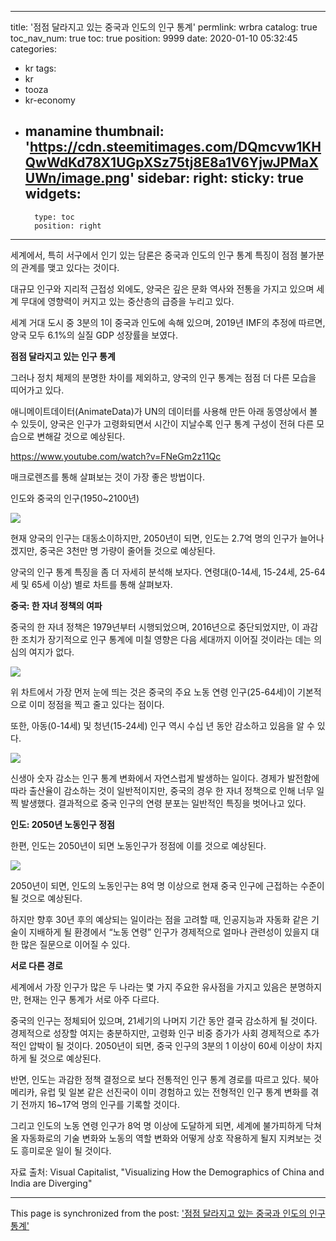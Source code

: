 
---
title: '점점 달라지고 있는 중국과 인도의 인구 통계'
permlink: wrbra
catalog: true
toc_nav_num: true
toc: true
position: 9999
date: 2020-01-10 05:32:45
categories:
- kr
tags:
- kr
- tooza
- kr-economy
- manamine
thumbnail: 'https://cdn.steemitimages.com/DQmcvw1KHQwWdKd78X1UGpXSz75tj8E8a1V6YjwJPMaXUWn/image.png'
sidebar:
    right:
        sticky: true
widgets:
    -
        type: toc
        position: right
---


세계에서, 특히 서구에서 인기 있는 담론은 중국과 인도의 인구 통계 특징이 점점 불가분의 관계를 맺고 있다는 것이다.  

대규모 인구와 지리적 근접성 외에도, 양국은 깊은 문화 역사와 전통을 가지고 있으며 세계 무대에 영향력이 커지고 있는 중산층의 급증을 누리고 있다.  

세계 거대 도시 중 3분의 1이 중국과 인도에 속해 있으며, 2019년 IMF의 추정에 따르면, 양국 모두 6.1%의 실질 GDP 성장률을 보였다. 

**점점 달라지고 있는 인구 통계** 

그러나 정치 체제의 분명한 차이를 제외하고, 양국의 인구 통계는 점점 더 다른 모습을 띠어가고 있다.  

애니메이트데이터(AnimateData)가 UN의 데이터를 사용해 만든 아래 동영상에서 볼 수 있듯이, 양국은 인구가 고령화되면서 시간이 지날수록 인구 통계 구성이 전혀 다른 모습으로 변해갈 것으로 예상된다. 

https://www.youtube.com/watch?v=FNeGm2z11Qc

매크로렌즈를 통해 살펴보는 것이 가장 좋은 방법이다. 

인도와 중국의 인구(1950~2100년)

![](https://cdn.steemitimages.com/DQmcvw1KHQwWdKd78X1UGpXSz75tj8E8a1V6YjwJPMaXUWn/image.png)

현재 양국의 인구는 대동소이하지만, 2050년이 되면, 인도는 2.7억 명의 인구가 늘어나겠지만, 중국은 3천만 명 가량이 줄어들 것으로 예상된다.

양국의 인구 통계 특징을 좀 더 자세히 분석해 보자다. 연령대(0-14세, 15-24세, 25-64세 및 65세 이상) 별로 차트를 통해 살펴보자.  

**중국: 한 자녀 정책의 여파**

중국의 한 자녀 정책은 1979년부터 시행되었으며, 2016년으로 중단되었지만, 이 과감한 조치가 장기적으로 인구 통계에 미칠 영향은 다음 세대까지 이어질 것이라는 데는 의심의 여지가 없다.

 ![](https://cdn.steemitimages.com/DQmSaPted3M67aBtHHdTQ4mZx9KoN8AZjUJjrw4vjSM11T7/image.png)

위 차트에서 가장 먼저 눈에 띄는 것은 중국의 주요 노동 연령 인구(25-64세)이 기본적으로 이미 정점을 찍고 줄고 있다는 점이다. 

또한, 아동(0-14세) 및 청년(15-24세) 인구 역시 수십 년 동안 감소하고 있음을 알 수 있다.

![](https://cdn.steemitimages.com/DQmYQDbmjJueyVqXnRmkrganzyUNLbz33UYoE63WotoEcrm/image.png)

신생아 숫자 감소는 인구 통계 변화에서 자연스럽게 발생하는 일이다. 경제가 발전함에 따라 출산율이 감소하는 것이 일반적이지만, 중국의 경우 한 자녀 정책으로 인해 너무 일찍 발생했다. 결과적으로 중국 인구의 연령 분포는 일반적인 특징을 벗어나고 있다. 

**인도: 2050년 노동인구 정점** 

한편, 인도는 2050년이 되면 노동인구가 정점에 이를 것으로 예상된다.

![](https://cdn.steemitimages.com/DQmUBAs3n9TVrvbcJeaeQiuyjiKdBZPi5ZUaLDo43iepEhu/image.png)

2050년이 되면, 인도의 노동인구는 8억 명 이상으로 현재 중국 인구에 근접하는 수준이 될 것으로 예상된다.  

하지만 향후 30년 후의 예상되는 일이라는 점을 고려할 때, 인공지능과 자동화 같은 기술이 지배하게 될 환경에서 “노동 연령” 인구가 경제적으로 얼마나 관련성이 있을지 대한 많은 질문으로 이어질 수 있다.  

**서로 다른 경로** 

세계에서 가장 인구가 많은 두 나라는 몇 가지 주요한 유사점을 가지고 있음은 분명하지만, 현재는 인구 통계가 서로 아주 다르다.

중국의 인구는 정체되어 있으며, 21세기의 나머지 기간 동안 결국 감소하게 될 것이다. 경제적으로 성장할 여지는 충분하지만, 고령화 인구 비중 증가가 사회 경제적으로 추가적인 압박이 될 것이다. 2050년이 되면, 중국 인구의 3분의 1 이상이 60세 이상이 차지하게 될 것으로 예상된다.  

반면, 인도는 과감한 정책 결정으로 보다 전통적인 인구 통계 경로를 따르고 있다. 북아메리카, 유럽 및 일본 같은 선진국이 이미 경험하고 있는 전형적인 인구 통계 변화를 겪기 전까지 16~17억 명의 인구를 기록할 것이다. 

그리고 인도의 노동 연령 인구가 8억 명 이상에 도달하게 되면, 세계에 불가피하게 닥쳐올 자동화로의 기술 변화와 노동의 역할 변화와 어떻게 상호 작용하게 될지 지켜보는 것도 흥미로운 일이 될 것이다. 

자료 출처: Visual Capitalist, "Visualizing How the Demographics of China and India are Diverging"

- - -

This page is synchronized from the post: ['점점 달라지고 있는 중국과 인도의 인구 통계'](https://steemit.com/@pius.pius/wrbra)
